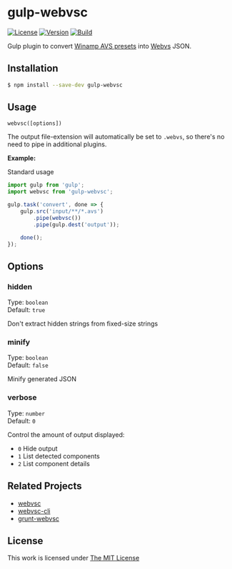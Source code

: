 # gulp-webvsc

[![License](https://img.shields.io/npm/l/gulp-webvsc?style=for-the-badge)](https://github.com/idleberg/gulp-webvsc/blob/main/LICENSE)
[![Version](https://img.shields.io/github/v/release/idleberg/gulp-webvsc?style=for-the-badge)](https://github.com/idleberg/gulp-webvsc/releases)
[![Build](https://img.shields.io/github/actions/workflow/status/idleberg/gulp-webvsc/default.yml?style=for-the-badge)](https://github.com/idleberg/gulp-webvsc/actions)

Gulp plugin to convert [Winamp AVS presets](https://www.wikiwand.com/en/Advanced_Visualization_Studio) into [Webvs](https://github.com/azeem/webvs) JSON.

## Installation

```sh
$ npm install --save-dev gulp-webvsc
```

## Usage

`webvsc([options])`

The output file-extension will automatically be set to `.webvs`, so there's no need to pipe in additional plugins.

**Example:**

Standard usage

```js
import gulp from 'gulp';
import webvsc from 'gulp-webvsc';

gulp.task('convert', done => {
	gulp.src('input/**/*.avs')
		.pipe(webvsc())
		.pipe(gulp.dest('output'));

	done();
});
```

## Options

### hidden

Type: `boolean`  
Default: `true`  

Don't extract hidden strings from fixed-size strings

### minify

Type: `boolean`  
Default: `false`  

Minify generated JSON

### verbose

Type: `number`  
Default: `0`  

Control the amount of output displayed:

* `0` Hide output
* `1` List detected components
* `2` List component details

## Related Projects

* [webvsc](https://github.com/grandchild/AVS-File-Decoder)
* [webvsc-cli](https://github.com/idleberg/webvsc-cli)
* [grunt-webvsc](https://github.com/idleberg/grunt-webvsc)

## License

This work is licensed under [The MIT License](https://opensource.org/licenses/MIT)
